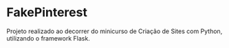 # FakePinterest
Projeto realizado ao decorrer do minicurso de Criação de Sites com Python, utilizando o framework Flask.
